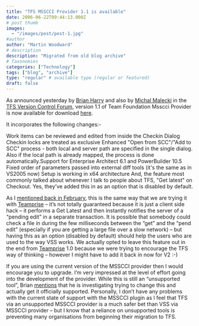 ```yaml
---
title: "TFS MSSCCI Provider 1.1 is available"
date: 2006-06-22T09:44:13.000Z
# post thumb
images:
  - "/images/post/post-1.jpg"
#author
author: "Martin Woodward"
# description
description: "Migrated from old blog archive"
# Taxonomies
categories: ["Technology"]
tags: ["blog", "archive"]
type: "regular" # available type (regular or featured)
draft: false
---
```


As announced yesterday by [Brian Harry](http://blogs.msdn.com/bharry/archive/2006/06/21/641884.aspx) and also by  [Michal Malecki](http://blogs.msdn.com/michalma/) in the [TFS Version Control Forum](http://forums.microsoft.com/MSDN/ShowPost.aspx?PostID=494881&SiteID=1), version 1.1 of Team Foundation Msscci Provider is now available for download [here](http://www.microsoft.com/downloads/details.aspx?FamilyId=87E1FFBD-A484-4C3A-8776-D560AB1E6198&displaylang=en).

It incorporates the following changes:-

Work items can be reviewed and edited from inside the Checkin Dialog 
Checkin locks are treated as exclusive 
Enhanced "Open from SCC"/"Add to SCC" process - both local and server path are specified in the single dialog. Also if the local path is already mapped, the process is done automatically.Support for Enterprise Architect 6.1 and PowerBuilder 10.5 
Fixed order of parameters passed into external diff tools (it's the same as in VS2005 now) 
Setup is working in x64 architecture 
And, the feature most commonly talked about whenever I talk to people about TFS, "Get latest" on Checkout.  Yes, they’ve added this in as an option that is disabled by default.  

As I [mentioned back in February](http://www.woodwardweb.com/vsts/000179.html), this is the same way that we are trying it with [Teamprise](http://www.teamprise.com/) – it’s not totally guaranteed because it is just a client side hack – it performs a Get Latest and then instantly notifies the server of a “pending edit” in a separate transaction.  It is possible that somebody could check a file in during the few milliseconds between the “get” and the “pend edit” (especially if you are getting a large file over a slow network) – but having this as an option (disabled by default) should help the users who are used to the way VSS works.  We actually opted to leave this feature out in the end from [Teamprise](http://www.teamprise.com/) 1.0 because we were trying to encourage the TFS way of thinking – however I might have to add it back in now for V2 :-)

If you are using the current version of the MSSCCI provider then I would encourage you to upgrade.  I’m very impressed at the level of effort going into the development of the provider.  While this is still an “unsupported tool”, Brian [mentions](http://blogs.msdn.com/bharry/archive/2006/06/21/641884.aspx) that he is investigating trying to change this and actually get it officially supported.  Personally, I don’t have any problems with the current state of support with the MSSCCI plugin as I feel that TFS via an unsupported MSSCCI provider is a much safer bet than VSS via MSSCCI provider – but I know that a reliance on unsupported tools is preventing many organisations from beginning their migration to TFS.